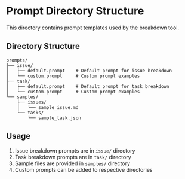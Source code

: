 # Prompt Directory Structure

This directory contains prompt templates used by the breakdown tool.

## Directory Structure
```
prompts/
├── issue/
│   ├── default.prompt    # Default prompt for issue breakdown
│   └── custom.prompt     # Custom prompt examples
├── task/
│   ├── default.prompt    # Default prompt for task breakdown
│   └── custom.prompt     # Custom prompt examples
└── samples/
    ├── issues/
    │   └── sample_issue.md
    └── tasks/
        └── sample_task.json
```

## Usage
1. Issue breakdown prompts are in `issue/` directory
2. Task breakdown prompts are in `task/` directory
3. Sample files are provided in `samples/` directory
4. Custom prompts can be added to respective directories 